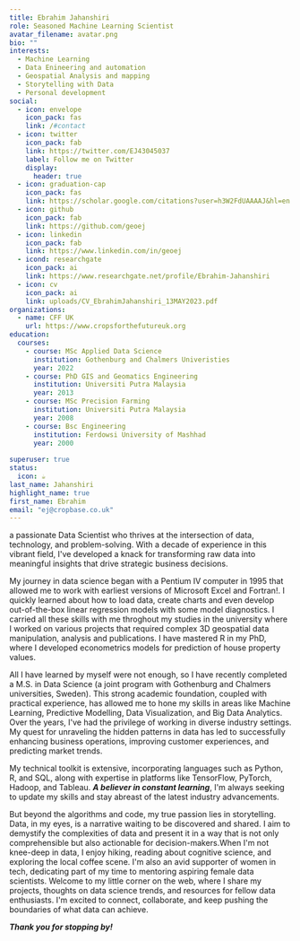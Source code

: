 ```yaml
---
title: Ebrahim Jahanshiri
role: Seasoned Machine Learning Scientist
avatar_filename: avatar.png
bio: ""
interests:
  - Machine Learning 
  - Data Enineering and automation
  - Geospatial Analysis and mapping 
  - Storytelling with Data
  - Personal development
social:
  - icon: envelope
    icon_pack: fas
    link: /#contact
  - icon: twitter
    icon_pack: fab
    link: https://twitter.com/EJ43045037
    label: Follow me on Twitter
    display:
      header: true
  - icon: graduation-cap
    icon_pack: fas
    link: https://scholar.google.com/citations?user=h3W2FdUAAAAJ&hl=en
  - icon: github
    icon_pack: fab
    link: https://github.com/geoej
  - icon: linkedin
    icon_pack: fab
    link: https://www.linkedin.com/in/geoej
  - icond: researchgate
    icon_pack: ai
    link: https://www.researchgate.net/profile/Ebrahim-Jahanshiri
  - icon: cv
    icon_pack: ai
    link: uploads/CV_EbrahimJahanshiri_13MAY2023.pdf
organizations:
  - name: CFF UK
    url: https://www.cropsforthefutureuk.org
education:
  courses:
    - course: MSc Applied Data Science
      institution: Gothenburg and Chalmers Univeristies
      year: 2022
    - course: PhD GIS and Geomatics Engineering
      institution: Universiti Putra Malaysia
      year: 2013
    - course: MSc Precision Farming 
      institution: Universiti Putra Malaysia
      year: 2008
    - course: Bsc Engineering
      institution: Ferdowsi University of Mashhad
      year: 2000
     
superuser: true
status:
  icon: ☕️
last_name: Jahanshiri
highlight_name: true
first_name: Ebrahim 
email: "ej@cropbase.co.uk"
---
```

   a passionate Data Scientist who thrives at the intersection of data, technology, and problem-solving. With a decade of experience in this vibrant field, I've developed a knack for transforming raw data into meaningful insights that drive strategic business decisions.

My journey in data science began with a Pentium IV computer in 1995 that allowed me to work with earliest versions of Microsoft Excel and Fortran!. I quickly learned about how to load data, create charts and even develop out-of-the-box linear regression models with some model diagnostics. I carried all these skills with me throghout my studies in the university where I worked on various projects that required complex 3D geospatial data manipulation, analysis and publications. I have mastered R in my PhD, where I developed econometrics models for prediction of house property values. 

All I have learned by myself were not enough, so I have recently completed a M.S. in Data Science (a joint program with Gothenburg and Chalmers universities, Sweden). This strong academic foundation, coupled with practical experience, has allowed me to hone my skills in areas like Machine Learning, Predictive Modelling, Data Visualization, and Big Data Analytics. Over the years, I've had the privilege of working in diverse industry settings. My quest for unraveling the hidden patterns in data has led to successfully enhancing business operations, improving customer experiences, and predicting market trends.

My technical toolkit is extensive, incorporating languages such as Python, R, and SQL, along with expertise in platforms like TensorFlow, PyTorch, Hadoop, and Tableau. ***A believer in constant learning***, I'm always seeking to update my skills and stay abreast of the latest industry advancements.

But beyond the algorithms and code, my true passion lies in storytelling. Data, in my eyes, is a narrative waiting to be discovered and shared. I aim to demystify the complexities of data and present it in a way that is not only comprehensible but also actionable for decision-makers.When I'm not knee-deep in data, I enjoy hiking, reading about cognitive science, and exploring the local coffee scene. I'm also an avid supporter of women in tech, dedicating part of my time to mentoring aspiring female data scientists. Welcome to my little corner on the web, where I share my projects, thoughts on data science trends, and resources for fellow data enthusiasts. I'm excited to connect, collaborate, and keep pushing the boundaries of what data can achieve.

***Thank you for stopping by!***
